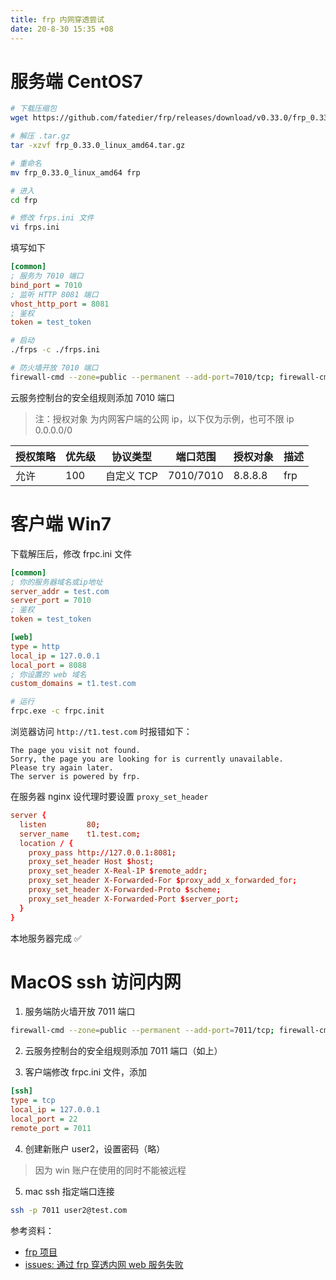 ```yaml
---
title: frp 内网穿透尝试
date: 20-8-30 15:35 +08
---
```


# 服务端 CentOS7

```sh
# 下载压缩包
wget https://github.com/fatedier/frp/releases/download/v0.33.0/frp_0.33.0_linux_amd64.tar.gz

# 解压 .tar.gz
tar -xzvf frp_0.33.0_linux_amd64.tar.gz

# 重命名
mv frp_0.33.0_linux_amd64 frp

# 进入
cd frp

# 修改 frps.ini 文件
vi frps.ini
```

填写如下

```ini
[common]
; 服务为 7010 端口
bind_port = 7010
; 监听 HTTP 8081 端口
vhost_http_port = 8081
; 鉴权
token = test_token
```

```sh
# 启动
./frps -c ./frps.ini

# 防火墙开放 7010 端口
firewall-cmd --zone=public --permanent --add-port=7010/tcp; firewall-cmd --reload
```

云服务控制台的安全组规则添加 7010 端口

> 注：授权对象 为内网客户端的公网 ip，以下仅为示例，也可不限 ip 0.0.0.0/0

| 授权策略 | 优先级 | 协议类型   | 端口范围  | 授权对象 | 描述 |
| -------- | ------ | ---------- | --------- | -------- | ---- |
| 允许     | 100    | 自定义 TCP | 7010/7010 | 8.8.8.8  | frp  |

# 客户端 Win7

下载解压后，修改 frpc.ini 文件

```ini
[common]
; 你的服务器域名或ip地址
server_addr = test.com
server_port = 7010
; 鉴权
token = test_token

[web]
type = http
local_ip = 127.0.0.1
local_port = 8088
; 你设置的 web 域名
custom_domains = t1.test.com
```

```sh
# 运行
frpc.exe -c frpc.init
```

浏览器访问 `http://t1.test.com` 时报错如下：

```
The page you visit not found.
Sorry, the page you are looking for is currently unavailable.
Please try again later.
The server is powered by frp.
```

在服务器 nginx 设代理时要设置 `proxy_set_header`

```conf
server {
  listen         80;
  server_name    t1.test.com;
  location / {
    proxy_pass http://127.0.0.1:8081;
    proxy_set_header Host $host;
    proxy_set_header X-Real-IP $remote_addr;
    proxy_set_header X-Forwarded-For $proxy_add_x_forwarded_for;
    proxy_set_header X-Forwarded-Proto $scheme;
    proxy_set_header X-Forwarded-Port $server_port;
  }
}
```

本地服务器完成 ✅

# MacOS ssh 访问内网

1. 服务端防火墙开放 7011 端口

```sh
firewall-cmd --zone=public --permanent --add-port=7011/tcp; firewall-cmd --reload
```

2. 云服务控制台的安全组规则添加 7011 端口（如上）

3. 客户端修改 frpc.ini 文件，添加

```ini
[ssh]
type = tcp
local_ip = 127.0.0.1
local_port = 22
remote_port = 7011
```

4. 创建新账户 user2，设置密码（略）

> 因为 win 账户在使用的同时不能被远程

5. mac ssh 指定端口连接

```sh
ssh -p 7011 user2@test.com
```

参考资料：

- [frp 项目](https://github.com/fatedier/frp)
- [issues: 通过 frp 穿透内网 web 服务失败](https://github.com/fatedier/frp/issues/782)
